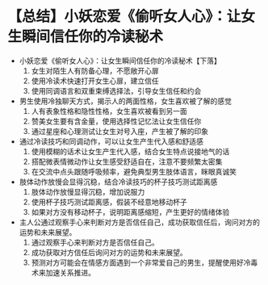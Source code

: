 # 【总结】小妖恋爱《偷听女人心》：让女生瞬间信任你的冷读秘术

-   小妖恋爱《偷听女人心》：让女生瞬间信任你的冷读秘术【下落】
    1.  女生对陌生人有防备心理，不愿敞开心扉
    2.  使用冷读术快速打开女生心扉，建立信任
    3.  使用同调语言和双重束缚选择法，引导女生信任和约会
-   男生使用冷独聊天方式，揭示人的两面性格，女生喜欢被了解的感觉
    1.  人有表象性格和隐性性格，女生喜欢被看到另一面
    2.  赞美女生要有含金量，使用选择性记忆法让女生信任你
    3.  通过星座和心理测试让女生对号入座，产生被了解的印象
-   通过冷读技巧和同调动作，可以让女生产生代入感和舒适感
    1.  使用模糊的话术让女生产生代入感，结合女生特点说接地气的话
    2.  搭配微表情微动作让女生感受舒适自在，注意不要频繁太密集
    3.  在交流中点头跟随呼吸频率，避免典型男生肢体语言，眯眼真诚笑
-   肢体动作放慢会显得沉稳，结合冷读技巧的杯子技巧测试距离感
    1.  肢体动作放慢显得沉稳，增加说服力
    2.  使用杯子技巧测试距离感，假装不经意地移动杯子
    3.  如果对方没有移动杯子，说明距离感缩短，产生更好的情绪体验
-   主人公通过观察手心来判断对方是否信任自己，成功获取信任后，询问对方的运势和未来展望。
    1.  通过观察手心来判断对方是否信任自己。
    2.  成功获取对方信任后询问对方的运势和未来展望。
    3.  预测对方可能会在情感方面遇到一个非常爱自己的男生，提醒使用好冷毒术来加速关系推进。